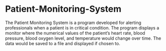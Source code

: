 # Patient-Monitoring-System
The Patient Monitoring System is a program developed for alerting professionals when a patient is in critical condition. The program displays a monitor where the numerical values of the patient’s heart rate, blood pressure, blood oxygen level, and temperature would change over time. The data would be saved to a file and displayed if chosen to.
